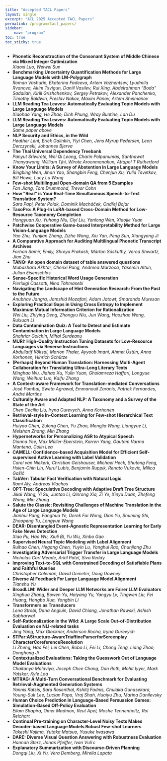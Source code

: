 ```yaml
---
title: "Accepted TACL Papers"
layout: single
excerpt: "ACL 2025 Accepted TACL Papers"
permalink: /program/tacl_papers/
sidebar:
    nav: "program"
toc: true
toc_sticky: true
---
```


* **Phonetic Reconstruction of the Consonant System of Middle Chinese via Mixed Integer Optimization**<br>*Xiaoxi Luo, Weiwei Sun*
* **Benchmarking Uncertainty Quantification Methods for Large Language Models with LM-Polygraph**<br>*Roman Vashurin, Ekaterina Fadeeva, Artem Vazhentsev, Lyudmila Rvanova, Akim Tsvigun, Daniil Vasilev, Rui Xing, Abdelrahman “Boda” Sadallah, Kirill Grishchenkov, Sergey Petrakov, Alexander Panchenko, Timothy Baldwin, Preslav Nakov, Maxim Panov, Artem Shelmanov*
* **LLM Reading Tea Leaves: Automatically Evaluating Topic Models with Large Language Models**<br>*Xiaohao Yang, He Zhao, Dinh Phung, Wray Buntine, Lan Du*
* **LLM Reading Tea Leaves: Automatically Evaluating Topic Models with Large Language Models**<br>*Same paper above*
* **NLP Security and Ethics, in the Wild**<br>*Heather Lent, Erick Galinkin, Yiyi Chen, Jens Myrup Pedersen, Leon Derczynski, Johannes Bjerva*
* **The Thai Universal Dependency Treebank**<br>*Panyut Sriwirote, Wei Qi Leong, Charin Polpanumas, Santhawat Thanyawong, William Tjhi, Wirote Aroonmanakun, Attapol T  Rutherford*
* **Know Your Limits: A Survey of Abstention in Large Language Models**<br>*Bingbing Wen, Jihan Yao, Shangbin Feng, Chenjun Xu, Yulia Tsvetkov, Bill Howe, Lucy Lu Wang*
* **Few-shot Multilingual Open-domain QA from 5 Examples**<br>*Fan Jiang, Tom Drummond, Trevor Cohn*
* **How "Real" is Your Real-Time Simultaneous Speech-to-Text Translation System?**<br>*Sara Papi, Peter Polak, Dominik Macháček, Ondřej Bojar*
* **TaxoPro: A Plug-In LoRA-based Cross-Domain Method for Low-Resource Taxonomy Completion**<br>*Hongyuan Xu, Yuhang Niu, Ciyi Liu, Yanlong Wen, Xiaojie Yuan*
* **Patchwise Cooperative Game-based Interpretability Method for Large Vision-Language Models**<br>*Yao Zhu, Yunjian Zhang, Zizhe Wang, Xiu Yan, Peng Sun, Xiangyang Ji*
* **A Comparative Approach for Auditing Multilingual Phonetic Transcript Archives**<br>*Farhan Samir, Emily, Shreya Prakash, Márton Sóskuthy, Vered Shwartz, Jian Zhu*
* **TANQ: An open domain dataset of table answered questions**<br>*Mubashara Akhtar, Chenxi Pang, Andreea Marzoca, Yasemin Altun, Julian Eisenschlos*
* **Sense-Specific Historical Word Usage Generation**<br>*Pierluigi Cassotti, Nina Tahmasebi*
* **Navigating the Landscape of Hint Generation Research: From the Past to the Future**<br>*Anubhav Jangra, Jamshid Mozafari, Adam Jatowt, Smaranda Muresan*
* **Exploring Practical Gaps in Using Cross Entropy to Implement Maximum Mutual Information Criterion for Rationalization**<br>*Wei Liu, Zhiying Deng, Zhongyu Niu, Jun Wang, Haozhao Wang, Ruixuan Li*
* **Data Contamination Quiz: A Tool to Detect and Estimate Contamination in Large Language Models**<br>*Shahriar Golchin, Mihai Surdeanu*
* **MURI: High-Quality Instruction Tuning Datasets for Low-Resource Languages via Reverse Instructions**<br>*Abdullatif Köksal, Marion Thaler, Ayyoob Imani, Ahmet Üstün, Anna Korhonen, Hinrich Schütze*
* **(Perhaps) Beyond Human Translation: Harnessing Multi-Agent Collaboration for Translating Ultra-Long Literary Texts**<br>*Minghao Wu, Jiahao Xu, Yulin Yuan, Gholamreza Haffari, Longyue Wang, Weihua Luo, Kaifu Zhang*
* **A Context-aware Framework for Translation-mediated Conversations**<br>*José Pombal, Sweta Agrawal, Emmanouil Zaranis, Patrick Fernandes, André Martins*
* **Culturally Aware and Adapted NLP: A Taxonomy and a Survey of the State of the Art**<br>*Chen Cecilia Liu, Iryna Gurevych, Anna Korhonen*
* **Retrieval-style In-Context Learning for Few-shot Hierarchical Text Classification**<br>*Huiyao Chen, Zulong Chen, Yu Zhao, Mengjia Wang, Liangyue Li, Meishan Zhang, Min Zhang*
* **Hypernetworks for Personalizing ASR to Atypical Speech**<br>*Dianna Yee, Max Müller-Eberstein, Karren Yang, Gautam Varma Mantena, Colin Lea*
* **CAMELL: Confidence-based Acquisition Model for Efficient Self-supervised Active Learning with Label Validation**<br>*Carel van Niekerk, Christian Geishauser, Michael Heck, Shutong Feng, Hsien-Chin Lin, Nurul Lubis, Benjamin Ruppik, Renato Vukovic, Milica Gašić*
* **TabVer: Tabular Fact Verification with Natural Logic**<br>*Rami Aly, Andreas Vlachos*
* **OPT-Tree: Speculative Decoding with Adaptive Draft Tree Structure**<br>*Jikai Wang, Yi Su, Juntao Li, Qinrong Xia, Zi Ye, Xinyu Duan, Zhefeng Wang, Min Zhang*
* **Salute the Classic: Revisiting Challenges of Machine Translation in the Age of Large Language Models**<br>*Jianhui Pang, Fanghua Ye, Derek Fai Wong, Dian Yu, Shuming Shi, Zhaopeng Tu, Longyue Wang*
* **DEAR: Disentangled Event-Agnostic Representation Learning for Early Fake News Detection**<br>*Xiao Pu, Hao Wu, Xiuli Bi, Yu Wu, Xinbo Gao*
* **Supervised Neural Topic Modeling with Label Alignment**<br>*Ruihao Chen, Hegang Chen, Yuyin Lu, Yanghui Rao, Chunjiang Zhu*
* **Investigating Adversarial Trigger Transfer in Large Language Models**<br>*Nicholas Carl Meade, Arkil Patel, Siva Reddy*
* **Improving Text-to-SQL with Constrained Decoding of Satisfiable Plans and Faithful Queries**<br>*Christopher Coleman, David Demeter, Doug Downey*
* **Diverse AI Feedback For Large Language Model Alignment**<br>*Tianshu Yu*
* **BroadLLM: Wider and Deeper LLM Networks are Fairer LLM Evaluators**<br>*Xinghua Zhang, Bowen Yu, Haiyang Yu, Yangyu Lv, Tingwen Liu, Fei Huang, Hongbo Xua, Yongbin Li*
* **Transformers as Transducers**<br>*Lena Strobl, Dana Angluin, David Chiang, Jonathan Rawski, Ashish Sabharwal*
* **Self-Rationalization in the Wild: A Large Scale Out-of-Distribution Evaluation on NLI-related tasks**<br>*Jing Yang, Max Glockner, Anderson Rocha, Iryna Gurevych*
* **STPar:AStructure-AwareTriaffineParserforScreenplay CharacterCoreferenceResolution**<br>*Li Zheng, Hao Fei, Lei Chen, Bobo Li, Fei Li, Chong Teng, Liang Zhao, Donghong Ji*
* **Contextualized Evaluations: Taking the Guesswork Out of Language Model Evaluations**<br>*Chaitanya Malaviya, Joseph Chee Chang, Dan Roth, Mohit Iyyer, Mark Yatskar, Kyle Loa*
* **MTRAG: A Multi-Turn Conversational Benchmark for Evaluating Retrieval-Augmented Generation Systems**<br>*Yannis Katsis, Sara Rosenthal, Kshitij Fadnis, Chulaka Gunasekara, Young-Suk Lee, Lucian Popa, Vraj Shah, Huaiyu Zhu, Marina Danilevsky*
* **Human Choice Prediction in Language-Based Persuasion Games: Simulation-Based Off-Policy Evaluation**<br>*Eilam Shapira, Omer Madmon, Reut Apel, Moshe Tennenholtz, Roi Reichart*
* **Continual Pre-training on Character-Level Noisy Texts Makes Decoder-based Language Models Robust Few-shot Learners**<br>*Takeshi Kojima, Yutaka Matsuo, Yusuke Iwasawa*
* **DARE: Diverse Visual Question Answering with Robustness Evaluation**<br>*Hannah Sterz, Jonas Pfeiffer, Ivan Vuli´c*
* **Explanatory Summarization with Discourse-Driven Planning**<br>*Dongqi Liu, Xi Yu, Vera Demberg, Mirella Lapata*
